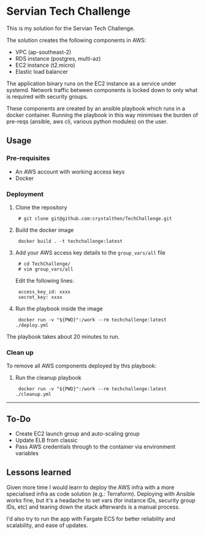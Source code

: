 # Servian Tech Challenge

This is my solution for the Servian Tech Challenge.

The solution creates the following components in AWS:
- VPC (ap-southeast-2)
- RDS instance (postgres, multi-az)
- EC2 instance (t2.micro)
- Elastic load balancer

The application binary runs on the EC2 instance as a service under systemd.
Network traffic between components is locked down to only what is required with security groups.

These components are created by an ansible playbook which runs in a docker container. Running the playbook in this way minimises the burden of pre-reqs (ansible, aws cli, various python modules) on the user.

## Usage

### Pre-requisites

- An AWS account with working access keys
- Docker

### Deployment

1. Clone the repository

        # git clone git@github.com:crystalthen/TechChallenge.git

2. Build the docker image

        docker build . -t techchallenge:latest


3. Add your AWS access key details to the `group_vars/all` file

        # cd TechChallenge/
        # vim group_vars/all

    Edit the following lines:

        access_key_id: xxxx
        secret_key: xxxx

4. Run the playbook inside the image

        docker run -v "${PWD}":/work --rm techchallenge:latest ./deploy.yml

The playbook takes about 20 minutes to run.

### Clean up

To remove all AWS components deployed by this playbook:

1. Run the cleanup playbook

        docker run -v "${PWD}":/work --rm techchallenge:latest ./cleanup.yml

---

## To-Do

- Create EC2 launch group and auto-scaling group
- Update ELB from classic
- Pass AWS credentials through to the container via environment variables

##  Lessons learned
Given more time I would learn to deploy the AWS infra with a more specialised infra as code solution (e.g.: Terraform). Deploying with Ansible works fine, but it's a headache to set vars (for instance IDs, security group IDs, etc) and tearing down the stack afterwards is a manual process.

I'd also try to run the app with Fargate ECS for better reliability and scalability, and ease of updates.
